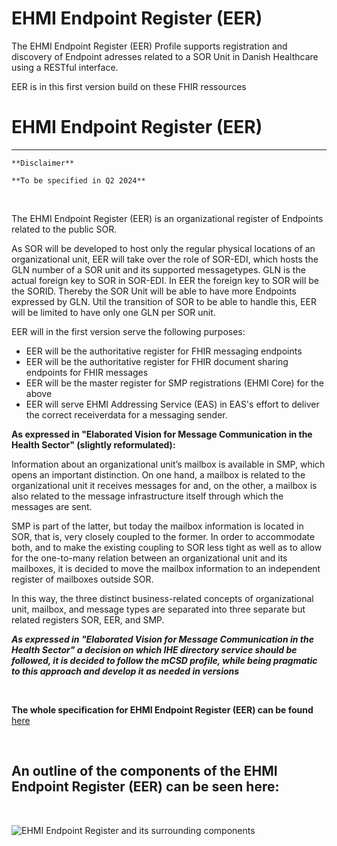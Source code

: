 # EHMI Endpoint Register (EER)

The EHMI Endpoint Register (EER) Profile supports registration and discovery of Endpoint adresses related to a SOR Unit in Danish Healthcare using a RESTful interface.

EER is in this first version build on these FHIR ressources

# EHMI Endpoint Register (EER)

***

    **Disclaimer** 
    
    **To be specified in Q2 2024**

<br/> 

The EHMI Endpoint Register (EER) is an organizational register of Endpoints related to the public SOR.

As SOR will be developed to host only the regular physical locations of an organizational unit, EER will take over the role of SOR-EDI, which hosts the GLN number of a SOR unit and its supported messagetypes. GLN is the actual foreign key to SOR in SOR-EDI. In EER the foreign key to SOR will be the SORID. Thereby the SOR Unit will be able to have more Endpoints expressed by GLN. Util the transition of SOR to be able to handle this, EER will be limited to have only one GLN per SOR unit.

EER will in the first version serve the following purposes:

- EER will be the authoritative register for FHIR messaging endpoints
- EER will be the authoritative register for FHIR document sharing endpoints for FHIR messages
- EER will be the master register for SMP registrations (EHMI Core) for the above
- EER will serve EHMI Addressing Service (EAS) in EAS's effort to deliver the correct receiverdata for a messaging sender.

**As expressed in "Elaborated Vision for Message Communication in the Health Sector" (slightly reformulated):**

Information about an organizational unit’s mailbox is available in SMP, which opens an important distinction. On one hand, a mailbox is related to the organizational unit it receives messages for and, on the other, a mailbox is also related to the message infrastructure itself through which the messages are sent. 

SMP is part of the latter, but today the mailbox information is located in SOR, that is, very closely coupled to the former. In order to accommodate both, and to make the existing coupling to SOR less tight as well as to allow for the one-to-many relation between an organizational unit and its mailboxes, it is decided to move the mailbox information to an independent register of mailboxes outside SOR. 

In this way, the three distinct business-related concepts of organizational unit, mailbox, and message types are separated into three separate but related registers SOR, EER, and SMP. 

**_As expressed in "Elaborated Vision for Message Communication in the Health Sector" a decision on which IHE directory service should be followed, it is decided to follow the mCSD profile, while being pragmatic to this approach and develop it as needed in versions_**

<br/> 
  
**The whole specification for EHMI Endpoint Register (EER) can be found** 
<a href="https://build.fhir.org/ig/medcomdk/dk-ehmi-eer/" target="_blank">here</a>
    
<br/> 
  
## An outline of the components of the EHMI Endpoint Register (EER) can be seen here:
    
<br/> 

![EHMI Endpoint Register and its surrounding components](/ehmi/assets/images/ehmi-eas-and-eer.png )
